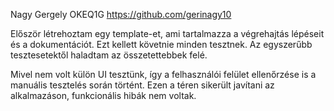 Nagy Gergely OKEQ1G https://github.com/gerinagy10

Először létrehoztam egy template-et, ami tartalmazza a végrehajtás lépéseit és a dokumentációt. Ezt kellett követnie minden tesztnek. Az egyszerűbb tesztesetektől haladtam az összetettebbek felé.

Mivel nem volt külön UI tesztünk, így a felhasználói felület ellenőrzése is a manuális tesztelés során történt. Ezen a téren sikerült javítani az alkalmazáson, funkcionális hibák nem voltak.
